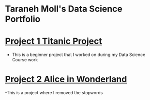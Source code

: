 # Taraneh Moll's Data Science Portfolio

# [Project 1 Titanic Project](https://github.com/tsmoll/Lesson-3-Hands-On-/blob/main/Lesson%203%20Hands%20On%20Taraneh.ipynb)
- This is a beginner project that I worked on during my Data Science Course work

# [Project 2 Alice in Wonderland](https://github.com/tsmoll/Lesson-5/blob/main/Lesson5%20Hands%20On.ipynb)
-This is a project where I removed the stopwords
